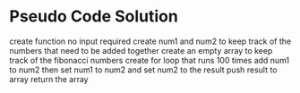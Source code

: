 # Pseudo Code Solution
create function no input required
create num1 and num2 to keep track of the numbers that need to be added together
create an empty array to keep track of the fibonacci numbers
    create for loop that runs 100 times
        add num1 to num2 
         then set num1 to num2 and set num2 to the result
        push result to array
return the array

